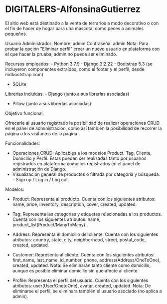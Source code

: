 # DIGITALERS-AlfonsinaGutierrez

El sitio web está destinado a la venta de terrarios a modo decorativo o con el fin de hacer de hogar para una mascota, como peces o animales pequeños.

Usuario Administrador: 
Nombre: admin
Contraseña: admin
Nota: Para probar la opción "Eliminar perfil" crear un nuevo usuario en plataforma con el que hacer la prueba, admin no puede ser eliminado.

Recursos empleados:
​- Python 3.7.9
​- Django 3.2.22
​- Bootstrap 5.3 (se incluyeron componentes extraídos, como el footer y el perfil, desde mdbootstrap.com)
- ​SQLite


Librerías incluidas:
​- Django (junto a sus librerías asociadas)
- ​Pillow (junto a sus librerías asociadas)




Objetivo funcional: 

Ofrecerle al usuario registrado la posibilidad de realizar operaciones CRUD en el panel de administración, como así también la posibilidad de recorrer la página a los visitantes de la página.


Funcionalidades: 

- ​Operaciones CRUD: Aplicables a los modelos Product, Tag, Cliente, Domicilio y Perfil. Estas pueden ser realizadas tanto por usuarios registrados en plataforma como los registrados en el panel de administración de Django.
- ​Visualización general de productos o filtrada por categoría y búsqueda.
​- Sign up / Log in / Log out.


Modelos: 
- ​Product: Representa al producto. Cuenta con los siguientes atributos: name, price, inventory, description, cover, created, updated.
  
- ​Tag: Representa las categorías y etiquetas relacionadas a los productos. Cuenta con los siguientes atributos: name, product_list(Product/ManyToMany).
  
- Address: Representa el domicilio del cliente. Cuenta con los siguientes atributos: country, state, city, neighborhood, street, postal_code,  created, updated.

- ​Customer: Representa al cliente. Cuenta con los siguientes atributos: first_name, last_name, id_number, phone, address(Address/OneToOne), created, updated.
Nota: Se eliminarán tanto cliente como domicilio, aunque es posible eliminar domicilio sin que afecte al cliente.

- Profile: Representa el perfil del usuario. Cuenta con los siguientes atributos: user(User/OnetoOne), avatar, created, updated.
Nota: De eliminarse el perfil, se eliminara también el usuario asociado (no aplica a admin).

